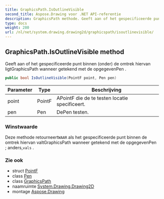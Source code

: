 ```yaml
---
title: GraphicsPath.IsOutlineVisible
second_title: Aspose.Drawing voor .NET API-referentie
description: GraphicsPath methode. Geeft aan of het gespecificeerde punt binnen onder de omtrek hiervan ligtGraphicsPath wanneer getekend met de opgegevenPen .
type: docs
weight: 280
url: /nl/net/system.drawing.drawing2d/graphicspath/isoutlinevisible/
---
```

## GraphicsPath.IsOutlineVisible method

Geeft aan of het gespecificeerde punt binnen (onder) de omtrek hiervan ligtGraphicsPath wanneer getekend met de opgegevenPen .

```csharp
public bool IsOutlineVisible(PointF point, Pen pen)
```

| Parameter | Type | Beschrijving |
| --- | --- | --- |
| point | PointF | APointF die de te testen locatie specificeert. |
| pen | Pen | DePen testen. |

### Winstwaarde

Deze methode retourneert`WAAR` als het gespecificeerde punt binnen de omtrek hiervan valtGraphicsPath wanneer getekend met de opgegevenPen ; anders,`vals` .

### Zie ook

* struct [PointF](../../../system.drawing/pointf/)
* class [Pen](../../../system.drawing/pen/)
* class [GraphicsPath](../)
* naamruimte [System.Drawing.Drawing2D](../../graphicspath/)
* montage [Aspose.Drawing](../../../)


